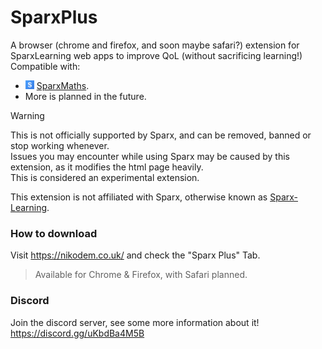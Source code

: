 # SparxPlus
A browser (chrome and firefox, and soon maybe safari?) extension for SparxLearning web apps to improve QoL (without sacrificing learning!)  
Compatible with:
* <img width=14 src="assets/icon/sparx/maths.svg"> [SparxMaths](https://sparxmaths.com).
* More is planned in the future.

> [!WARNING]
> This is not officially supported by Sparx, and can be removed, banned or stop working whenever.  
> Issues you may encounter while using Sparx may be caused by this extension, as it modifies the html page heavily.  
> This is considered an experimental extension.

This extension is not affiliated with Sparx, otherwise known as [Sparx-Learning](https://sparx-learning.com).  
  
### How to download
Visit https://nikodem.co.uk/ and check the "Sparx Plus" Tab.  
> Available for Chrome & Firefox, with Safari planned.

### Discord
Join the discord server, see some more information about it!  
https://discord.gg/uKbdBa4M5B
